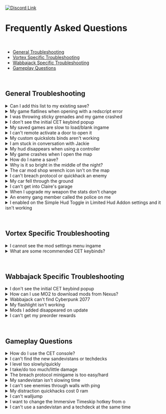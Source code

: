 [![Discord Link](https://i.imgur.com/2zyLjNQ.png)](https://discord.gg/eJdMQKnQVt "Discord for Support and Feedback")

[logo image]: https://i.imgur.com/2zyLjNQ.png

# Frequently Asked Questions

&#10240;

- [General Troubleshooting](#general-troubleshooting)
- [Vortex Specific Troubleshooting](#vortex-specific-troubleshooting)
- [Wabbajack Specific Troubleshooting](#wabbajack-specific-troubleshooting)
- [Gameplay Questions](#gameplay-questions)

&#10240;

## General Troubleshooting

<details>
  <summary>Can I add this list to my existing save?</summary>
  &#10240;
  
  **You can add this list to an existing vanilla save with no issues.** If you're adding this to a previously modded save, it would depend on the mods that were   associated. Sometimes mods that add items to the game through ArchiveXL can be baked into the save, and if that mod is no longer there, would cause the game to crash.
  
  &#10240;
  
</details>

<details>
  <summary>My game flatlines when opening with a redscript error</summary>
  &#10240;
  
  **It's important to ensure that this list is installed onto a purely vanilla setup to avoid script errors and crashes from old mods.**
  
  Go to your main Cyberpunk 2077 directory and delete the **all** folders except for **"archive"**

![Clean Install 1](https://i.imgur.com/AXG7U40.png)

Additionally delete the **"mod"** folder in **"Cyberpunk 2077/archive/pc/"** 

![Clean Install 2](https://i.imgur.com/YW0s73X.png)

Now make sure you go and verify your game files through **Steam**, **GOG** or **Epic**
  
  &#10240;
  
</details>

<details>
  <summary>I was throwing sticky grenades and my game crashed</summary>
  &#10240;
  
  This is a potential issue [per the mod page](https://www.nexusmods.com/cyberpunk2077/mods/4921)
  
  ![mine](https://i.imgur.com/hHNegIY.png) 
  
  Try not to do that 
  
  &#10240;
  
</details>

<details>
  <summary>I don't see the initial CET keybind popup</summary>
  &#10240;
  
  Go to your main **Cyberpunk 2077 directory** to **"bin/x64/plugins/cyber_engine_tweaks"** and delete **"bindings.json"**, then restart the game.
  
  ![CET binding location](https://i.imgur.com/5BTFUBx.png)
  
   &#10240;
</details>

<details>
  <summary>My saved games are slow to load/blank ingame</summary>
  &#10240;
  
  ![picture of problem](https://i.imgur.com/XBoH5Fi.png)
  
  If you run into the error displayed above, you will want to disable cloud saves as that game setting can cause this issue.
  
  On the left side of the main menu, click on **"Settings"**
  
  ![Example settings](https://i.imgur.com/2yoHsqd.png)
  
  At the top click **"Gameplay"**
  
  ![first image](https://i.imgur.com/8W36yPc.png)
  
  Scroll down to **"Enable cross-platform Saves"** and ensure that it is turned off
  
  ![second image](https://i.imgur.com/t6QOwYM.png)
  
   &#10240;
  
</details>

<details>
  <summary>I can't remote activate a door to open it</summary>
  &#10240;
  
  ![bnet 1](https://i.imgur.com/DTkEwci.png)
  
  If you run into the above issue where there is no way to remote activate a door or window, you will need to ensure that [Better Netrunning](https://www.nexusmods.com/cyberpunk2077/mods/2302) is correctly configured. On the left side of the main menu click on **"Mods"**
  
  ![bnet 2](https://i.imgur.com/U2wROZZ.png)
  
  Go to **"Better Netrunning"**
  
  ![bnet 3](https://i.imgur.com/GxIVeTh.png)
  
  Scroll down to the **"Access Points"** section and ensure that **"Unlock Networks With No Access Points"** is enabled
  
  ![bnet 4](https://i.imgur.com/7S5GG80.png)
  
  This will correct the issue
  
  ![bnet 5](https://i.imgur.com/W3I8uMT.png)
  
   &#10240;
  
</details>

<details>
  <summary>My custom quickslots binds aren't working</summary>
  &#10240;
  
  In order for your [custom quickslots](https://www.nexusmods.com/cyberpunk2077/mods/3096) options to work, your choices that you bind in the **"Mods"** menu will need to be duplicated in CET. As an example of this, you would first choose a keybind and action for a quickslot by going to **"Mods"** on the left side of the main menu
  
  ![qslot 1](https://i.imgur.com/U2wROZZ.png)
  
  At the top, select **"QSLOTS"**
  
  ![qslot 2](https://i.imgur.com/vNUFxDF.png)
  
  Adjust **"Number of Custom Quickslots"** to be 1 or more
  
  ![qslot 3](https://i.imgur.com/F0eHCqd.png)
  
  In this example, selecting for **"food"** and selecting **"9"** as the keybind
  
  ![qslot 4](https://i.imgur.com/3LBK12M.png)
  
  Press the key you chose to bind for the CET menu in order to open it, and go to **"Bindings"**
  
  ![qslot 5](https://i.imgur.com/ICUwKoO.png)
  
  Will want to duplicate the keybind for the same slot, which was Slot 1
  
  ![qslot 6](https://i.imgur.com/HOAMy7C.png)
  
  Then save the selection, and the quickslot you have chosen will now work
  
  ![qslot 7](https://i.imgur.com/5oVjZgx.png)
  
  &#10240;
  
</details>

<details>
  <summary>I am stuck in conversation with Jackie</summary>
  &#10240;
  
  You're sitting sharing a nice moment pondering the future's opportunities with Jackie at the food stand outside of your apartment, and you need to call the car in order to "feel the factory new ride". If your hints are disabled it won't tell you what to do, but you'll want to call your vehicle, default keybind is **"V"**
  
  ![example of jackie](https://i.imgur.com/CAZD805.png)
  
  &#10240;
  
</details>

<details>
  <summary>My hud disappears when using a controller</summary>
  &#10240;
  
  ![shud](https://i.imgur.com/OuugWwr.png)
  
  The reason this option is off in **"Mod Settings"**, **"LHUD ADDONS"** is if it is on, it allows certain keys to turn off all hud elements, which can be quite annoying on controller. If you would like to turn this on but want to change the keybind you will need to go to 
  
  ```
  FOR VORTEX USERS
  ```
  
  In your main Cyberpunk 2077 directory, navigate to **"r6\input"** and open **"LimitedHUD.xml**
  
  ![shud 2](https://i.imgur.com/t8J91RJ.png)
  
  ```
  FOR WABBAJACK USERS
  ```
  
  In **MO2** in the left panel left click **"Limited Hud"** to highlight it, then right click it and select **"Open in Explorer"**
  
  ![shud 3](https://i.imgur.com/EuBGa2T.png)
  
  Navigate to **"Root\r6\Input"**
  
  ![shud 4](https://i.imgur.com/qReV98j.png)
  
  ```
  Continued for Both
  ```
  
  **"LimitedHUD.xml** can be customized to choose whatever keybinds you would like, [a full list of CDPR's method for key naming here](https://nativedb.red4ext.com/EInputKey)
  
  ![shud 5](https://i.imgur.com/ONUo751.png)
  
  &#10240;
  
</details>

<details>
  <summary>My game crashes when I open the map</summary>
  &#10240;
  
  This is associated with a **Reshade** version issue. As this list does not include and is not tested for any reshade, adding one is at your own risk, and this is one of a multitude of issues that can arise in using one
  
   &#10240;
  
</details>

<details>
  <summary>How do I name a save?</summary>
  &#10240;
  
  You're about to create a manual save, but don't just immediately click it. If you look at the top left above that you will see where you can add a name to your save
  
  ![save](https://i.imgur.com/f96LrEP.png)
  
  &#10240;
  
</details>

<details>
  <summary>Why is it so bright in the middle of the night?</summary>
  &#10240;
  
  This is a vanilla game error and has been reported to CDPR, hopefully they will patch this in the future
  
</details>

<details>
  <summary>The car mod shop wrench icon isn't on the map</summary>
  &#10240;
  
  When on your map, on the left side ensure that when on **"FILTER: CUSTOM"** that the **"DROP POINT"** section is highlighted and the wrench icon for the [Car Modification Shop](https://www.nexusmods.com/cyberpunk2077/mods/4034) will appear in Northeast Watson
  
  ![shop 1](https://i.imgur.com/AXpYYJd.png)
  ![shop 2](https://i.imgur.com/LCJ6TCd.png)
  
  &#10240;
  
</details>

<details>
  <summary>I can't breach protocol or quickhack an enemy</summary>
  &#10240;
  
 This is due to [Better Netrunning's](https://www.nexusmods.com/cyberpunk2077/mods/2302) changes to vanilla network topology
  
  ![netrun](https://i.imgur.com/40Rr5lY.png)
  
  Sometimes the quickest way into a network is an unconscious gonk
  
  &#10240;
  
</details>

<details>
  <summary>My car fell through the ground</summary>
  &#10240;
  
  This is a vanilla game error and has been reported to CDPR, hopefully they will patch this in the future
  
  &#10240;
  
</details>

<details>
  <summary>I can't get into Claire's garage</summary>
  &#10240;
  
  This was a known issue with [Immersive Bartenders](https://www.nexusmods.com/cyberpunk2077/mods/7203) which has now been fixed, but could still be an issue on a save that was running a previous version. If the issue is affecting you, the mod author has an optional file that can be added found [here](https://www.nexusmods.com/cyberpunk2077/mods/7203?tab=files)
  
  ![optional file](https://i.imgur.com/5pOgUZ1.png)
  
  His instructions for using it are
  
  ![beast 2](https://i.imgur.com/5FtutwT.png)
  
  &#10240;
  
</details>

<details>
  <summary>When I upgrade my weapon the stats don't change</summary>
  &#10240;
  
  If you notice this happening on the crafting screen, don't continue to try to upgrade the gun. Reload your save and the issue will be resolved
  
   &#10240;
  
</details>

<details>
  <summary>An enemy gang member called the police on me</summary>
  &#10240;
  
  This is associated with [Vehicle Combat](https://www.nexusmods.com/cyberpunk2077/mods/3815). At high stars, in addition to enemy reinforcements NCDP's finest can show up, as a reflection of things getting completely out of hand
  
  &#10240;
  
</details>

</details>

<details>
  <summary>I enabled on the Simple Hud Toggle in Limited Hud Addon settings and it isn't working</summary>
  &#10240;
  
  Restart your game and it will, it defaults to <kbd>F1</kbd>
  
  &#10240;
  
</details>

&#10240;

## Vortex Specific Troubleshooting

<details>
  <summary>I cannot see the mod settings menu ingame</summary>
  &#10240;
  
  This is often associated with the **Vortex Redmod Autoconversion** being toggled on. It is off by default, but if it has done the autoconversion you will need to go through a process to correct this, and you will not have to redownload the associated mods. Go to the left side of Vortex to the grey bar and click on **"Settings"**
  
  ![step 1](https://i.imgur.com/ilpBWRY.png)
  
Go to the middle top grey bar and click on **"V2077 Settings"** and ensure that **"Automatically convert old style 'archive' mods to REDmods on install"** is greyed out and is not active
  
  ![step 2](https://i.imgur.com/iSYsHmn.png)
  
  ![step 3](https://i.imgur.com/nhjRZnF.png)
  
Go to the left hand side of vortex and click on **"Mods"** on the grey bar
  
  ![step 4](https://imgur.com/qmilmkT.png)
  
 Left click on the mod at the top of the list in the middle of the screen to highlight it
  
  ![step 5](https://i.imgur.com/ZnFt4GG.png)
  
Scroll to the bottom mod in the list and shift + left click it in order to highlight all of the mods
  
  ![step 6](https://i.imgur.com/sMgjtyG.png)
  
  On the white bar that has appeared at the very bottom of the list click **"Remove"**
  
  ![step 7](https://i.imgur.com/YOX2Eh1.png)
  
  In the popup that appears ensure that **"Remove Mod"** is ticked with a blue and white checkmark, but that **"Delete Archive"** remains unticked and clear
  
  ![step 8](https://i.imgur.com/TCjQfam.png)
  
 Click **"Remove"** at the bottom right of the popup 
  
  ![step 9](https://i.imgur.com/0DZZrf9.png)
  
 In the next popup, tick the box for **"Apply to Recommended Mods"** so that a blue and white checkmark appears 
  
  ![step 10](https://i.imgur.com/DdN6SNc.png)
  
  ![step 11](https://i.imgur.com/T2FjoXZ.png)
  
Then click on **"Disable"** bottom right of the grey popup  
  
  ![step 12](https://i.imgur.com/umC3y4R.png)
  
The list of mods will now show as **"Uninstalled"** in blue
  
  ![step 13](https://i.imgur.com/gcxRfNe.png)
  
Scroll down to the mod **"Cyberpunk Thing"** and left click it 
  
  ![step 14](https://i.imgur.com/uSZAlMx.png)
  
  After highlighting **"Cyberpunk Thing"** right click it and left click **"Install"**
  
  ![step 15](https://i.imgur.com/alHSwBk.png)
  
  In the popup that appears click **"Install Now"**
  
  ![step 16](https://i.imgur.com/L2LCxFQ.png)
  
 These steps will undo the REDmod autoconversion that vortex performed and will correct your install without you having to redownload any mods
  
  &#10240;
  
</details>

<details>
  <summary>What are some recommended CET keybinds?</summary>
  &#10240;
  
  Some binding recommendations for important features
  
  ![here](https://i.imgur.com/H3FeGjQ.png)
  
  &#10240;
  
</details>

&#10240;

## Wabbajack Specific Troubleshooting

<details>
  <summary>I don't see the initial CET keybind popup</summary>
  &#10240;
  
  In **MO2**, right click on **"CT Config"** in the left hand panel and select **"Open in Explorer"** and go to **"Root/bin/x64/plugins/cyber_engine_tweaks"** and delete **"bindings.json"**, then restart the game.
  
  ![CET binding location](https://i.imgur.com/cDUXnZP.png)
  
  &#10240;
  
  </details>

<details>
  
  <summary>How can I use MO2 to download mods from Nexus?</summary>
  &#10240;
  
  In **MO2**, click on the wrench icon on the top bar
  
  ![wjack 1](https://i.imgur.com/uXQdCzn.png)
  
  In the popup click on **"Nexus"**
  
  ![wjack 2](https://i.imgur.com/mKMH2pd.png)
  
  Click on **"Associate with 'Download with manager' Links"** and approve its request
  
  ![wjack 3](https://i.imgur.com/hRtGSZI.png)
  
  &#10240;
  
</details>

<details>
  <summary>Wabbajack can't find Cyberpunk 2077</summary>
  &#10240;
  
  One common cause for this is the **Wabbajack** client not being on the same hard drive as the game install, another is forgetting to have **Steam** or **GOG** verify and reacquire files as part of doing a cleaning of your Cyberpunk 2077 install
  
  &#10240;
  
</details>

<details>
  <summary>My flashlight isn't working</summary>
  &#10240;
  
  In order to use the included mod [Simple Flashlight](https://www.nexusmods.com/cyberpunk2077/mods/2913) open the "Game Folder Files" folder in your modlist install location, and copy the archive folder into your main Cyberpunk 2077 directory

![demonstration of game folder files thing](https://media.giphy.com/media/N8oz510KVUrX2PzLBN/giphy.gif)
  
  &#10240;
  
</details>

<details>
  <summary>Mods I added disappeared on update</summary>
  &#10240;
  
  To keep some of your custom mods when updating the **Wabbajack** rename the mods in **MO2** and add [NoDelete] on the left hand MO2 pane. As example "Dawn FM" becomes "[NoDelete] Dawn FM"
  
   &#10240;
  
</details>

<details>
  <summary>I can't get my preorder rewards</summary>
  &#10240;
  
  Launching the game through MO2 means that those rewards do not populate in your game as they have to go through CDPR's launcher. The easiest workaround is to in your new game run it without the modlist active (running through **GOG** or **Steam**), go through the prologue to your apartment and get the items, then launch the game through **MO2** to use the list after that
  
  &#10240;
  
</details>

&#10240;

## Gameplay Questions

<details>
  <summary>How do I use the CET console?</summary>
  &#10240;
  
  You can find a guide on some useful CET console commands [here](https://wiki.redmodding.org/cyber-engine-tweaks/console/how-do-i)
  
   &#10240;
  
</details>

<details>
  <summary>I can't find the new sandevistans or techdecks</summary>
  &#10240;
  
  You can find the new sandevistans added by [Time Dilation Overhaul](https://www.nexusmods.com/cyberpunk2077/mods/4931) at
  
  ![locations 1](https://i.imgur.com/6PySXe7.png)
  
  You can find the new techdecks added by [Drone Companions](https://www.nexusmods.com/cyberpunk2077/mods/4520)
  
  ![locations 2](https://i.imgur.com/EBG6RLY.png)
  
  ![locations 3](https://i.imgur.com/BF7qHnT.png)
  
  &#10240;
  
</details>

<details>
  <summary>I level too slowly/quickly</summary>
  &#10240;
  
  Adjustments to leveling can be made by going to **"Mods"** in the main menu
  
  ![step 1](https://i.imgur.com/U2wROZZ.png)
  
  Go to **"RMK Mods"**
  
  ![rmk mods](https://i.imgur.com/uOJA9Yt.png)
  
  Scroll to **"Simple XP Multiplier"** and adjust any values to your liking
  
  ![simple xp mult](https://i.imgur.com/YWYtwsp.png)
  
  &#10240;
  
</details>

<details>
  <summary>I take/do too much/little damage</summary>
  &#10240;
  
  Adjustments to damage taken or done can be made by going to **"Mods"** in the main menu
  
  ![step 1](https://i.imgur.com/U2wROZZ.png)
  
  Go to **"RMK Mods"**
  
  ![rmk mods](https://i.imgur.com/uOJA9Yt.png)
  
  Scroll to the **"Damage to NPC Multiplier"** or **"Damage to Player Multiplier"** and adjust any values to your liking
  
  ![dmg npc](https://i.imgur.com/k9yXNSS.png)
  ![dmg plyr](https://i.imgur.com/8HUjNHo.png)
  
  &#10240;
  
</details>

<details>
  <summary>The breach protocol minigame is too easy/hard</summary>
  &#10240;
  
  Adjustments to the breach protocol can be made by going to **"Mods"** in the main menu
  
  ![step 1](https://i.imgur.com/U2wROZZ.png)
  
  Go to **"RMK Mods"**
  
  ![rmk mods](https://i.imgur.com/uOJA9Yt.png)
  
  Scroll to the **"Challenging Breach Minigame"** and adjust any values to your liking
  
  ![brch](https://i.imgur.com/uiiogVl.png)
  
  &#10240;
  
</details>

<details>
  <summary>My sandevistan isn't slowing time</summary>
  &#10240;
  
  With [Time Dilation Overhaul,](https://www.nexusmods.com/cyberpunk2077/mods/4931) some of the brands like Dynalar and Zetatech have very low (near real time) time dilation strength by default. Recommend staying with the defaults, but this can be adjusted by going to **"Mods"**
  
  ![step 1](https://i.imgur.com/U2wROZZ.png)
  
  and go to **"TDO"** to make any desired adjustments
  
  ![tdo menu](https://i.imgur.com/Z3ITTaW.png)
  
  &#10240;
  
</details>

<details>
  <summary>I can't see enemies through walls with ping</summary>
  &#10240;
  
  This is a purposeful balance adjustment accomplished with the included mod [Disable Highlighting Through Walls,](https://www.nexusmods.com/cyberpunk2077/mods/3314) as without it ping can lead to extreme ease combined with tech weapons, and makes stealth far less rewarding. You are still able to manually mark enemies either yourself or through the [Nano Drone](https://www.nexusmods.com/cyberpunk2077/mods/3419) and this mark will show through walls
  
  ![walls](https://i.imgur.com/MzsrFMr.png)
  ![walls 2](https://i.imgur.com/Y4MmLNr.png)
  
  &#10240;
  
</details>

<details>
  <summary>My distraction quickhacks cost 0 ram</summary>
  &#10240;
  
  This is a known [Better Netrunning](https://www.nexusmods.com/cyberpunk2077/mods/2302) issue and is a UI glitch that does not affect the actual cost, which is correctly taken from your ram. The author is aware of the issue, but since the mod adds so much it is very much worth using
  
  &#10240;
  
</details>

<details>
  <summary>I can't walljump</summary>
  &#10240;
  
  The included mod [Alternative Midair Movement and Walljumping](https://www.nexusmods.com/cyberpunk2077/mods/5160) was customized for inclusion with [Demigod's](https://www.nexusmods.com/cyberpunk2077/users/30144935) permission to have the changes associated with the cyberware **"Maneuvering System"** which can be bought at the Arroyo Ripperdoc
  
  &#10240;
  
</details>

<details>
  <summary>I want to change the Immersive Timeskip hotkey from o</summary>
  &#10240;
  
  ```
  FOR VORTEX USERS
  ```
  
  In your main Cyberpunk 2077 directory, navigate to **"r6\input"** and open **"ImmersiveTimeskip.xml**
  
  ![shud 2](https://i.imgur.com/7Ts5R9G.png)
  
  ```
  FOR WABBAJACK USERS
  ```
  
  In **MO2** in the left panel left click **"Immersive Timeskip"** to highlight it, then right click it and select **"Open in Explorer"**
  
  ![shud 3](https://i.imgur.com/t37UVF9.png)
  
  Navigate to **"Root\r6\Input"**
  
  ![shud 4](https://i.imgur.com/I7zK8Se.png)
  
  ```
  Continued for Both
  ```
  
  **"ImmersiveTimeskip.xml** can be customized to choose whatever keybinds you would like, [a full list of CDPR's method for key naming here](https://pastebin.com/nsQ1cqi8)
  
  ![shud 5](https://i.imgur.com/fHosI4t.png)
  
  &#10240;
  
</details>

<details>
  <summary>I can't use a sandevistan and a techdeck at the same time</summary>
  &#10240;
  
  This was a limitation we added for balance reasons with the mod author's permission. If you would like to change this
  
   ```
  FOR VORTEX USERS
  ```
  
  In **Vortex** in the **"Mods"** section, navigate to **"CT Config"** and right click it to **"Open in File Manager"**
  
  ![shud 2](https://i.imgur.com/HYroN5m.png)
  
  Navigate to **"CT Config\bin\x64\plugins\cyber_engine_tweaks\mods\Drone Companions\Modules"** and open the file **"Techdecks.lua"**
  
  ![2nd](https://i.imgur.com/a7D9naZ.png)
  
  ```
  FOR WABBAJACK USERS
  ```
  
  In **MO2** in the left panel left click **"CT Config"** to highlight it, then right click it and select **"Open in Explorer"**
  
  ![3nd](https://i.imgur.com/pteWnMf.png)
  
  Navigate to **"Root\bin\x64\plugins\cyber_engine_tweaks\mods\Drone Companions\Modules"** and open the file **"Techdecks.lua"**
  
  ```
  Continued for Both
  ```
  
  In **"Techdecks.lua"** go to line 2041
  
  ![techdeck 1](https://i.imgur.com/IpO9yEN.png)
  
  and adjust **"Cyberdeck"** to be **"Techdeck"** 
  
  ![techdeck 2](https://i.imgur.com/rGD3A60.png)
  
  Keep in mind this change would have to be done again when the list updates
  
  &#10240;
  
</details>

